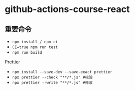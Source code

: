 # github-actions-course-react

## 重要命令

- `npm install / npm ci`
- `CI=true npm run test`
- `npm run build`

Prettier

- `npm install --save-dev --save-exact prettier`
- `npx prettier --check "**/*.js" #校验`
- `npx prettier --write "**/*.js" #修改`
